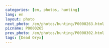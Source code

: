 ```yaml
---
categories: [en, photos, hunting]
lang: en
layout: photo
next_photo: /en/photos/hunting/P0000263.html
picname: P0000265
prev_photo: /en/photos/hunting/P0000302.html
tags: [Dead Oryx]
---
```

